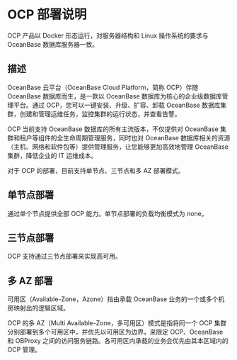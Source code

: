 # OCP 部署说明

OCP 产品以 Docker 形态运行，对服务器结构和 Linux 操作系统的要求与 OceanBase 数据库服务器一致。

## 描述

OceanBase 云平台（OceanBase Cloud Platform，简称 OCP）伴随 OceanBase 数据库而生，是一款以 OceanBase 数据库为核心的企业级数据库管理平台。通过 OCP，您可以一键安装、升级、扩容、卸载 OceanBase 数据库集群，创建和管理运维任务，监控集群的运行状态，并查看告警。

OCP 当前支持 OceanBase 数据库的所有主流版本，不仅提供对 OceanBase 集群和租户等组件的全生命周期管理服务，同时也对 OceanBase 数据库相关的资源（主机、网络和软件包等）提供管理服务，让您能够更加高效地管理 OceanBase 集群，降低企业的 IT 运维成本。

对于 OCP 的部署，目前支持单节点、三节点和多 AZ 部署模式。

## 单节点部署

通过单个节点提供全部 OCP 能力。单节点部署的负载均衡模式为 none。

## 三节点部署

OCP 支持通过三节点部署来实现高可用。

## 多 AZ 部署

可用区（Available-Zone，Azone）指由承载 OceanBase 业务的一个或多个机房映射出的逻辑区域。

OCP 的多 AZ（Multi Available-Zone，多可用区）模式是指将同一个 OCP 集群分别部署到多个可用区中，并优先以可用区为边界，来限定 OCP、OceanBase 和 OBProxy 之间的访问服务链路。各可用区内承载的业务会优先由其本区域内的 OCP 管理。
